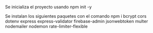 Se inicializa el proyecto usando npm init -y

Se instalan los siguientes paquetes con el comando npm i
bcrypt
cors
dotenv
express
express-validator
firebase-admin
jsonwebtoken
multer
nodemailer
nodemon
rate-limiter-flexible
